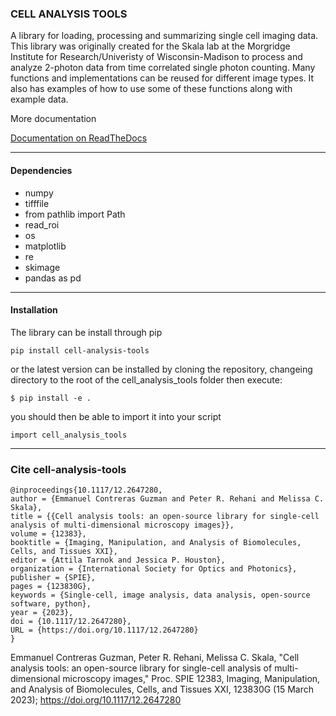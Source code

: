 ### CELL ANALYSIS TOOLS

A library for loading, processing and summarizing single cell imaging data. This library was originally created for the Skala lab at 
the Morgridge Institute for Research/Univeristy of Wisconsin-Madison to process and analyze 2-photon data from time correlated single photon counting. 
Many functions and implementations can be reused for different image types. It also has examples of how to use some of these functions along with 
example data. 


More documentation 

[Documentation on ReadTheDocs](https://cell-analysis-tools.readthedocs.io/en/latest/)

---

#### Dependencies

* numpy
* tifffile 
* from pathlib import Path
* read_roi
* os
* matplotlib
* re
* skimage
* pandas as pd

---
#### Installation

The library can be install through pip 

`pip install cell-analysis-tools`

or the latest version can be installed by cloning the repository, changeing directory to the root of the cell_analysis_tools folder then execute:

`$ pip install -e .`

you should then be able to import it into your script

`import cell_analysis_tools`

--- 

### Cite cell-analysis-tools
``` 
@inproceedings{10.1117/12.2647280,
author = {Emmanuel Contreras Guzman and Peter R. Rehani and Melissa C. Skala},
title = {{Cell analysis tools: an open-source library for single-cell analysis of multi-dimensional microscopy images}},
volume = {12383},
booktitle = {Imaging, Manipulation, and Analysis of Biomolecules, Cells, and Tissues XXI},
editor = {Attila Tarnok and Jessica P. Houston},
organization = {International Society for Optics and Photonics},
publisher = {SPIE},
pages = {123830G},
keywords = {Single-cell, image analysis, data analysis, open-source software, python},
year = {2023},
doi = {10.1117/12.2647280},
URL = {https://doi.org/10.1117/12.2647280}
}
```


Emmanuel Contreras Guzman, Peter R. Rehani, Melissa C. Skala, "Cell analysis tools: an open-source library for single-cell analysis of multi-dimensional microscopy images," Proc. SPIE 12383, Imaging, Manipulation, and Analysis of Biomolecules, Cells, and Tissues XXI, 123830G (15 March 2023); https://doi.org/10.1117/12.2647280
